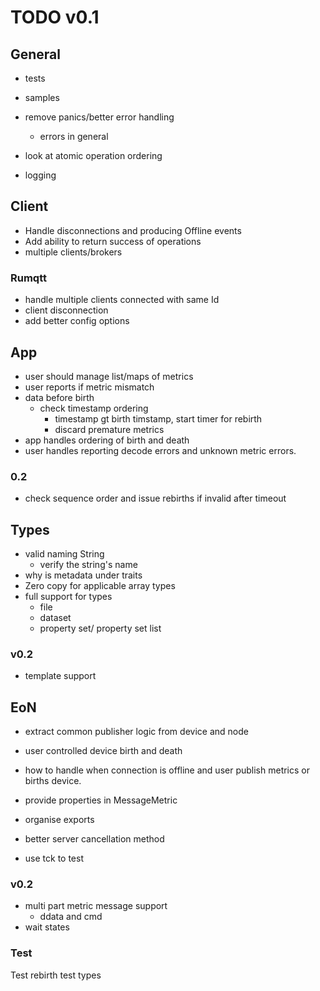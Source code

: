 # TODO v0.1

## General

- tests
- samples
- remove panics/better error handling
  - errors in general

- look at atomic operation ordering
- logging

## Client

- Handle disconnections and producing Offline events
- Add ability to return success of operations
- multiple clients/brokers

### Rumqtt
  - handle multiple clients connected with same Id
  - client disconnection
  - add better config options

## App

- user should manage list/maps of metrics
- user reports if metric mismatch
- data before birth
  - check timestamp ordering
    - timestamp gt birth timstamp,  start timer for rebirth
    - discard premature metrics
- app handles ordering of birth and death
- user handles reporting decode errors and unknown metric errors.

### 0.2
 - check sequence order and issue rebirths if invalid after timeout 

## Types
- valid naming String
  - verify the string's name
- why is metadata under traits
- Zero copy for applicable array types
- full support for types
  - file
  - dataset
  - property set/ property set list

### v0.2 
  - template support

## EoN

- extract common publisher logic from device and node
- user controlled device birth and death
- how to handle when connection is offline and user publish metrics or births device.
- provide properties in MessageMetric
- organise exports

- better server cancellation method
- use tck to test

### v0.2

- multi part metric message support
  - ddata and cmd
- wait states

### Test
 
Test rebirth
test types
